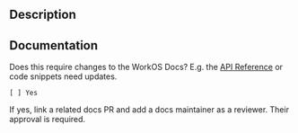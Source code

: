 ## Description

## Documentation

Does this require changes to the WorkOS Docs? E.g. the [API Reference](https://workos.com/docs/reference) or code snippets need updates.

```
[ ] Yes
```

If yes, link a related docs PR and add a docs maintainer as a reviewer. Their approval is required.
